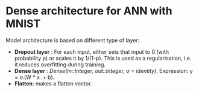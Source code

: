 # Dense architecture for ANN with MNIST

Model architecture is based on different type of layer:
- **Dropout layer** : For each input, either sets that input to 0 (with probability p) or scales it by 1/(1-p). This is used as a regularisation, i.e. it reduces overfitting during training.
- **Dense layer** : *Dense(in::Integer, out::Integer, σ = identity)*. Expression: y = σ.(W * x .+ b). 
- **Flatten**: makes a flatten vector.

